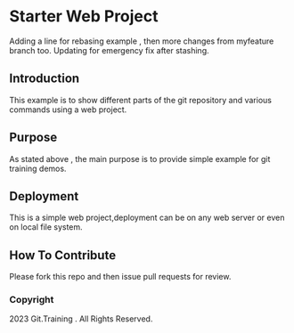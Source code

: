 # Starter Web Project
Adding a line for rebasing example , then more changes from myfeature branch too.
Updating for emergency fix after stashing.

## Introduction

This example is to show different parts of the git repository and various commands using a web project.
## Purpose

As stated above , the main purpose is to provide simple example for git training demos.

## Deployment

This is a simple web project,deployment can be on any web server or even on local file system.

## How To Contribute

Please fork this repo and then issue pull requests for review.

### Copyright
2023 Git.Training . All Rights Reserved.